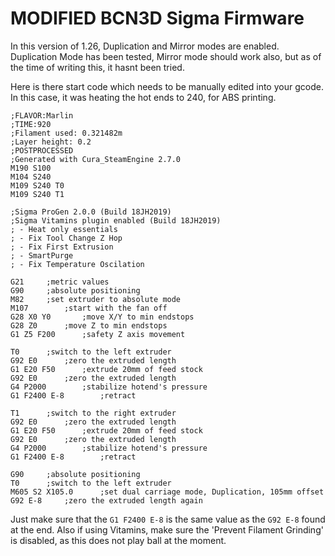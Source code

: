 ﻿# MODIFIED BCN3D Sigma Firmware

In this version of 1.26, Duplication and Mirror modes are enabled.
Duplication Mode has been tested, Mirror mode should work also, but as of the time of writing this, it hasnt been tried.

Here is there start code which needs to be manually edited into your gcode.
In this case, it was heating the hot ends to 240, for ABS printing.

```
;FLAVOR:Marlin
;TIME:920
;Filament used: 0.321482m
;Layer height: 0.2
;POSTPROCESSED
;Generated with Cura_SteamEngine 2.7.0
M190 S100
M104 S240
M109 S240 T0
M109 S240 T1

;Sigma ProGen 2.0.0 (Build 18JH2019)
;Sigma Vitamins plugin enabled (Build 18JH2019)
; - Heat only essentials
; - Fix Tool Change Z Hop
; - Fix First Extrusion
; - SmartPurge
; - Fix Temperature Oscilation

G21		;metric values
G90		;absolute positioning
M82		;set extruder to absolute mode
M107		;start with the fan off
G28 X0 Y0		;move X/Y to min endstops
G28 Z0		;move Z to min endstops
G1 Z5 F200		;safety Z axis movement

T0		;switch to the left extruder
G92 E0		;zero the extruded length
G1 E20 F50		;extrude 20mm of feed stock
G92 E0		;zero the extruded length
G4 P2000		;stabilize hotend's pressure
G1 F2400 E-8		;retract

T1		;switch to the right extruder
G92 E0		;zero the extruded length
G1 E20 F50		;extrude 20mm of feed stock
G92 E0		;zero the extruded length
G4 P2000		;stabilize hotend's pressure
G1 F2400 E-8		;retract

G90		;absolute positioning
T0		;switch to the left extruder
M605 S2 X105.0		;set dual carriage mode, Duplication, 105mm offset
G92 E-8		;zero the extruded length again
```

Just make sure that the `G1 F2400 E-8` is the same value as the `G92 E-8` found at the end.
Also if using Vitamins, make sure the 'Prevent Filament Grinding' is disabled, as this does not play ball at the moment.

